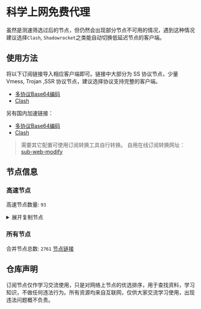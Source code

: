 # 科学上网免费代理

虽然是测速筛选过后的节点，但仍然会出现部分节点不可用的情况，遇到这种情况建议选择`Clash`, `Shadowrocket`之类能自动切换低延迟节点的客户端。

## 使用方法
将以下订阅链接导入相应客户端即可。链接中大部分为 SS 协议节点，少量 Vmess, Trojan ,SSR 协议节点，建议选择协议支持完整的客户端。

- [多协议Base64编码](https://raw.githubusercontent.com/csh77889900/TFP/master/Eternity)
- [Clash](https://raw.githubusercontent.com/csh77889900/TFP/master/Eternity.yaml)

另有国内加速链接：

- [多协议Base64编码](https://fastly.jsdelivr.net/gh/csh77889900/TFP@master/Eternity)
- [Clash](https://fastly.jsdelivr.net/gh/csh77889900/TFP@master/Eternity.yaml)


>需要其它配置可使用订阅转换工具自行转换。
>自用在线订阅转换网址：[sub-web-modify](https://sub.v1.mk/)

## 节点信息
### 高速节点
高速节点数量: `93`
<details>
  <summary>展开复制节点</summary>

    vmess://eyJ2IjoiMiIsInBzIjoi8J+HrfCfh7Ag6aaZ5rivXzA0MTYwMzMiLCJhZGQiOiIxMDMuMTYwLjIwNC4xMCIsInBvcnQiOiI0NDMiLCJ0eXBlIjoibm9uZSIsImlkIjoiNDBkNDk2YTYtY2VlYi00MDk2LWJhZWItNGNjNTJiMjA1NjIxIiwiYWlkIjoiMCIsIm5ldCI6IndzIiwicGF0aCI6Ii9FQ1RDSjBERiIsImhvc3QiOiIxNTQudjJyYXkzLnh5eiIsInRscyI6InRscyJ9
    vmess://eyJ2IjoiMiIsInBzIjoi8J+HrfCfh7Ag6aaZ5rivXzA0MTYwMTciLCJhZGQiOiIxNTYuMjQ1LjguMjMyIiwicG9ydCI6IjUxMTAxIiwidHlwZSI6Im5vbmUiLCJpZCI6IjY1ZWE2NzI3LTQ0NjEtNDdhNy1hNWM0LWZlZjJjNjdmMmY3OSIsImFpZCI6IjY0IiwibmV0IjoidGNwIiwicGF0aCI6Ii9FQ1RDSjBERiIsImhvc3QiOiIxNTQudjJyYXkzLnh5eiIsInRscyI6IiJ9
    vmess://eyJ2IjoiMiIsInBzIjoi8J+HrfCfh7Ag6aaZ5rivXzA0MTYwMTYiLCJhZGQiOiIxNTYuMjQ1LjguMjQ4IiwicG9ydCI6IjQ5OTIwIiwidHlwZSI6Im5vbmUiLCJpZCI6Ijk2NGJmNDk5LTllYzAtNDM3OC05MmI2LTg3ZDhkODYxYjJkMCIsImFpZCI6IjY0IiwibmV0IjoidGNwIiwicGF0aCI6Ii9FQ1RDSjBERiIsImhvc3QiOiIxNTQudjJyYXkzLnh5eiIsInRscyI6IiJ9
    vmess://eyJ2IjoiMiIsInBzIjoi8J+HrfCfh7Ag6aaZ5rivXzA0MTYwODkiLCJhZGQiOiIxNTYuMjQ1LjguMjAwIiwicG9ydCI6IjMwNzc5IiwidHlwZSI6Im5vbmUiLCJpZCI6ImZlNWY2OWU3LWUxODMtNDM5Yi05NTBiLTk2NjFlZjA2NTFmMiIsImFpZCI6IjY0IiwibmV0IjoidGNwIiwicGF0aCI6Ii9FQ1RDSjBERiIsImhvc3QiOiIxNTQudjJyYXkzLnh5eiIsInRscyI6IiJ9
    vmess://eyJ2IjoiMiIsInBzIjoi8J+HrfCfh7AgUmVsYXlf8J+HrfCfh7BISy3wn4ez8J+HsU5MXzY3NSIsImFkZCI6IjE1Ni4yMjUuNjcuNTciLCJwb3J0IjoiMzgxODgiLCJ0eXBlIjoibm9uZSIsImlkIjoiOWMwMjZlZmUtNmFmMC00NjVmLWI4YzAtM2Y1OGM4YzJkNGM1IiwiYWlkIjoiNjQiLCJuZXQiOiJ0Y3AiLCJwYXRoIjoiL0VDVENKMERGIiwiaG9zdCI6IjE1NC52MnJheTMueHl6IiwidGxzIjoiIn0=
    vmess://eyJ2IjoiMiIsInBzIjoi8J+Hr/Cfh7Ug5pel5pysIDAwOCIsImFkZCI6ImxvcC5oazMuZ2Z3Y2FvbmltYW5tc2wubWwiLCJwb3J0IjoiMTI4MDAiLCJ0eXBlIjoibm9uZSIsImlkIjoiM2I4ZmI2YTUtMTE5My00YmI0LWE0YmQtNWVhODU0ZDEzNTBmIiwiYWlkIjoiMCIsIm5ldCI6InRjcCIsInBhdGgiOiIvRUNUQ0owREYiLCJob3N0IjoiMTU0LnYycmF5My54eXoiLCJ0bHMiOiIifQ==
    trojan://d07433e2-8197-44e7-a44b-929dff98bdb7@do.114188.xyz:10023?allowInsecure=1&sni=do.114188.xyz#Relay_-%F0%9F%87%B8%F0%9F%87%ACSG_364
    vmess://eyJ2IjoiMiIsInBzIjoi8J+Hr/Cfh7Ug5pel5pysXzA0MTYxMDYwIiwiYWRkIjoiMTUwLjIzMC41OC4yMjciLCJwb3J0IjoiMTY2NTAiLCJ0eXBlIjoibm9uZSIsImlkIjoiZDY2YTQ3ZjItNTEzNi00OTJjLWM4MmEtNzQ4MzViYjAzYTc2IiwiYWlkIjoiMCIsIm5ldCI6InRjcCIsInBhdGgiOiIvIiwiaG9zdCI6ImRvLjExNDE4OC54eXoiLCJ0bHMiOiIifQ==
    vmess://eyJ2IjoiMiIsInBzIjoi8J+HsPCfh7cg6Z+p5Zu9XzA0MTYwMDUiLCJhZGQiOiIxNDQuMjQuNzIuMTI1IiwicG9ydCI6IjM5ODY3IiwidHlwZSI6Im5vbmUiLCJpZCI6IjFjMWQ5NGRjLWU3OWItNGEyNC1kYzlmLTdhZmE5MjUzOWE4MCIsImFpZCI6IjAiLCJuZXQiOiJ0Y3AiLCJwYXRoIjoiLyIsImhvc3QiOiJkby4xMTQxODgueHl6IiwidGxzIjoiIn0=
    vmess://eyJ2IjoiMiIsInBzIjoi8J+HqPCfh7MgVGFpd2FuIDAyIFRHQFNTUlNVQiIsImFkZCI6InR3MS5zYW5mZW4wMDQubWUiLCJwb3J0IjoiNDQzIiwidHlwZSI6Im5vbmUiLCJpZCI6ImFlNjNjNzY5LTdiNGYtNDkxNi1iNTc1LTkyMTQ2MzlmY2I4YiIsImFpZCI6IjAiLCJuZXQiOiJ3cyIsInBhdGgiOiIvemgtY24iLCJob3N0IjoidHcxLnNhbmZlbjAwNC5tZSIsInRscyI6InRscyJ9
    vmess://eyJ2IjoiMiIsInBzIjoi8J+Hr/Cfh7UgSlAtMTQxLjE0Ny4xNTQuNTYtMjQuLi4iLCJhZGQiOiIxNDEuMTQ3LjE1NC41NiIsInBvcnQiOiIzMDcwNyIsInR5cGUiOiJub25lIiwiaWQiOiIwODk3OWUyOC0wY2NiLTRmOGEtODRjNC1mYWRhMDYxOGIzOTkiLCJhaWQiOiIwIiwibmV0Ijoid3MiLCJwYXRoIjoiLyIsImhvc3QiOiIiLCJ0bHMiOiIifQ==
    ss://YWVzLTI1Ni1jZmI6ZUlXMERuazY5NDU0ZTZuU3d1c3B2OURtUzIwMXRRMEQ@139.162.5.19:8099#%F0%9F%87%B8%F0%9F%87%AC%20SG-139.162.5.19-5376...
    vmess://eyJ2IjoiMiIsInBzIjoi8J+Hr/Cfh7Ug5pel5pysXzA0MTYwMzgiLCJhZGQiOiIxMzIuMjI2LjUuMTg5IiwicG9ydCI6IjI2MzY5IiwidHlwZSI6Im5vbmUiLCJpZCI6ImY1OTM0ZjZhLTZhMDctNGM3Yy1iYjBmLTNhZjMyOGVhNjg5NyIsImFpZCI6IjAiLCJuZXQiOiJ0Y3AiLCJwYXRoIjoiLyIsImhvc3QiOiIiLCJ0bHMiOiIifQ==
    trojan://c09eb137-bf68-4658-84e0-102d94b74168@jgwdj4.gaox.ml:443?allowInsecure=0&sni=jgwdj4.gaox.ml#%F0%9F%87%AF%F0%9F%87%B5%20JP-150.230.217.213-3...
    vmess://eyJ2IjoiMiIsInBzIjoi8J+HuPCfh6wg5paw5Yqg5Z2hXzA0MTYwNTYiLCJhZGQiOiJ4anAyLndhbmdqaWF4aW4ueHl6IiwicG9ydCI6IjI1OTMyIiwidHlwZSI6Im5vbmUiLCJpZCI6IjMzYTQ3Y2U2LTVlYTktNGQyMS1kM2RiLWNlMzg0MjFkMjU1OCIsImFpZCI6IjAiLCJuZXQiOiJ3cyIsInBhdGgiOiIvMjM0MjMiLCJob3N0IjoieGpwMi53YW5namlheGluLnh5eiIsInRscyI6InRscyJ9
    vmess://eyJ2IjoiMiIsInBzIjoi8J+HrfCfh7Ag6aaZ5rivQnx0Z+mikemBk0ByaXBhb2ppZWRpYW4iLCJhZGQiOiJuMTY4MDkzNjc3Ni5lZHBtdmdhLmNuIiwicG9ydCI6IjQ0MyIsInR5cGUiOiJub25lIiwiaWQiOiJjYTdiZjYxNy0wYzcxLTQ1OGUtODYzZC01YmVkZGJkMWJlM2QiLCJhaWQiOiIwIiwibmV0Ijoid3MiLCJwYXRoIjoiLyIsImhvc3QiOiJuMTY4MDkzNjc3Ni5lZHBtdmdhLmNuIiwidGxzIjoidGxzIn0=
    vmess://eyJ2IjoiMiIsInBzIjoi8J+HrfCfh7AgSG9uZyBLb25nIDEwIFRHQFNTUlNVQiIsImFkZCI6Im4xNjgwOTM2NzgxLnN4aHVjamcuY24iLCJwb3J0IjoiNDQzIiwidHlwZSI6Im5vbmUiLCJpZCI6ImQwOGNlNzMxLTc4YjgtNDYyZC1hOThmLWQyMjI1NWY2YzQ4MyIsImFpZCI6IjAiLCJuZXQiOiJ3cyIsInBhdGgiOiIvIiwiaG9zdCI6Im4xNjgwOTM2NzgxLnN4aHVjamcuY24iLCJ0bHMiOiJ0bHMifQ==
    ss://YWVzLTI1Ni1jZmI6ZUlXMERuazY5NDU0ZTZuU3d1c3B2OURtUzIwMXRRMEQ@139.162.41.174:8099#%F0%9F%87%B8%F0%9F%87%AC%20SG-139.162.41.174-56...
    vmess://eyJ2IjoiMiIsInBzIjoi8J+HuPCfh6wg5paw5Yqg5Z2hXzA0MTYwNDAiLCJhZGQiOiIyNy4xMjQuNDMuNzQiLCJwb3J0IjoiNTMxMTEiLCJ0eXBlIjoibm9uZSIsImlkIjoiNDE4MDQ4YWYtYTI5My00Yjk5LTliMGMtOThjYTM1ODBkZDI0IiwiYWlkIjoiNjQiLCJuZXQiOiJ0Y3AiLCJwYXRoIjoiLyIsImhvc3QiOiJuMTY4MDkzNjc4MS5zeGh1Y2pnLmNuIiwidGxzIjoiIn0=
    vmess://eyJ2IjoiMiIsInBzIjoi8J+Hr/Cfh7UgX0pQX+aXpeacrC0+8J+HuvCfh7hfVVNf576O5Zu9IiwiYWRkIjoiY2xvdWQuY2x1c3Rlci5kb3dubG9hZC5jbG91ZHN5cy5idXp6IiwicG9ydCI6IjgwIiwidHlwZSI6Im5vbmUiLCJpZCI6IjUyMmU4YzIxLTE1NmMtNDEyNS1iODIxLTc1NTk1Njg0MGU2NCIsImFpZCI6IjAiLCJuZXQiOiJ3cyIsInBhdGgiOiIvbXNnIiwiaG9zdCI6ImNsb3VkLmNsdXN0ZXIuZG93bmxvYWQuY2xvdWRzeXMuYnV6eiIsInRscyI6IiJ9
    vmess://eyJ2IjoiMiIsInBzIjoi8J+HrfCfh7Ag6aaZ5rivXzA0MTYwOTAiLCJhZGQiOiIxLjM2LjE4My44NiIsInBvcnQiOiIyMDg2IiwidHlwZSI6Im5vbmUiLCJpZCI6IjlmMjdhODZmLTcxYmUtMzM5My05MGI1LTY1YjkwYWY1NmYyMiIsImFpZCI6IjAiLCJuZXQiOiJ3cyIsInBhdGgiOiIvIiwiaG9zdCI6ImhrdDMtY2RuLnRlbmNlbnQuYmVzdCIsInRscyI6IiJ9
    vmess://eyJ2IjoiMiIsInBzIjoi8J+HrfCfh7AgSG9uZyBLb25nKENoYXRHUFQpIDM3IFRHQFNTUlNVQiIsImFkZCI6IjI3LjEyNC40MC44MyIsInBvcnQiOiI1MDAwMiIsInR5cGUiOiJub25lIiwiaWQiOiI0MTgwNDhhZi1hMjkzLTRiOTktOWIwYy05OGNhMzU4MGRkMjQiLCJhaWQiOiI2NCIsIm5ldCI6InRjcCIsInBhdGgiOiIvIiwiaG9zdCI6ImhrdDMtY2RuLnRlbmNlbnQuYmVzdCIsInRscyI6IiJ9
    vmess://eyJ2IjoiMiIsInBzIjoi8J+HuPCfh6wg5paw5Yqg5Z2hXzA0MTYwMTUiLCJhZGQiOiIyMDkuOTcuMTYxLjE4MSIsInBvcnQiOiI4MCIsInR5cGUiOiJub25lIiwiaWQiOiI0YjU2ZGE2ZC1hNjJlLTQwZTAtODViNy1mYzdhN2NhMzFjNDYiLCJhaWQiOiIwIiwibmV0Ijoid3MiLCJwYXRoIjoiL3ZtZXNzIiwiaG9zdCI6IiIsInRscyI6IiJ9
    vmess://eyJ2IjoiMiIsInBzIjoi8J+Hr/Cfh7Ug5pel5pysXzA0MTYwMTAiLCJhZGQiOiIxMzEuMTg2LjQxLjE5MiIsInBvcnQiOiIyNjI5NyIsInR5cGUiOiJub25lIiwiaWQiOiJiMGVkNmViNy1kYzMwLTQ4OTctZGY1MC1jMmMxZDRlZTZlOTEiLCJhaWQiOiIwIiwibmV0IjoidGNwIiwicGF0aCI6Ii92bWVzcyIsImhvc3QiOiIiLCJ0bHMiOiIifQ==
    vmess://eyJ2IjoiMiIsInBzIjoi8J+HuPCfh6wgZ2l0aHViLmNvbS9mcmVlZnEgLSDmlrDliqDlnaFPVkggOCIsImFkZCI6IjEzOS45OS45MS45NSIsInBvcnQiOiI0NDMiLCJ0eXBlIjoibm9uZSIsImlkIjoiYzAxNTY0NTEtNGVmYi00NWUyLTg0ZmMtOGQzMTVjNDY1MGRiIiwiYWlkIjoiMzIiLCJuZXQiOiJ0Y3AiLCJwYXRoIjoiL3ZtZXNzIiwiaG9zdCI6IiIsInRscyI6IiJ9
    vmess://eyJ2IjoiMiIsInBzIjoi8J+HqPCfh7MgX1RXX+WPsOa5vl8yIiwiYWRkIjoiaGluZXQxMjYxLmdmd2lzYmVzdC54eXoiLCJwb3J0IjoiMjI0IiwidHlwZSI6Im5vbmUiLCJpZCI6IjIyODUxMzNlLWI5YmEtM2ZiNS1hMjQ2LTljN2RkY2MyY2Q3YSIsImFpZCI6IjAiLCJuZXQiOiJ0Y3AiLCJwYXRoIjoiL3ZtZXNzIiwiaG9zdCI6ImhpbmV0MTI2MS5nZndpc2Jlc3QueHl6IiwidGxzIjoiIn0=
    vmess://eyJ2IjoiMiIsInBzIjoi8J+HrfCfh7AgSG9uZyBLb25nIDAxIFRHQG5vLi4uIiwiYWRkIjoibjE2ODEyNzkxMDYuYXFkaXNydi5jbiIsInBvcnQiOiI0NDMiLCJ0eXBlIjoibm9uZSIsImlkIjoiMTY2OGE0MGMtYTM1YS00MDgyLThlYzAtMWRjZjA3YzNlOTBkIiwiYWlkIjoiMCIsIm5ldCI6IndzIiwicGF0aCI6Ii8iLCJob3N0IjoibjE2ODEyNzkxMDYuYXFkaXNydi5jbiIsInRscyI6InRscyJ9
    ssr://anAtYW00OC02LmVxbm9kZS5uZXQ6ODA4MTpvcmlnaW46YWVzLTI1Ni1jZmI6dGxzMS4yX3RpY2tldF9hdXRoOlpVRnZhMkpoUkU0Mi8_Z3JvdXA9VTFOU1VISnZkbWxrWlhJJnJlbWFya3M9OEotSHJfQ2ZoN1VnWDBwUVgtYVhwZWFjckEmb2Jmc3BhcmFtPVVGUXdPVXBUV0haMk56QTkmcHJvdG9wYXJhbT1VRlF3T1VwVFdIWjJOekE5
    vmess://eyJ2IjoiMiIsInBzIjoi8J+HsPCfh7cg576O5Zu9LXZtZXNzLWFtZGtyLnB0dXUuZ2E0NDMt6KKr5aKZLeS4rei9rDE1Mi42OS4yMjkuMjIyLeino+mUgemfqeWbveWcsOWMuk5G6Z2e6Ieq5Yi25YmnIiwiYWRkIjoiYW1ka3IucHR1dS5nYSIsInBvcnQiOiI0NDMiLCJ0eXBlIjoibm9uZSIsImlkIjoiYTYxMmI2N2YtYTc5Yi00YTcxLWE4MmItYTQ2OTA2NzUyMDIzIiwiYWlkIjoiNCIsIm5ldCI6IndzIiwicGF0aCI6Ii80MDgiLCJob3N0IjoiYW1ka3IucHR1dS5nYSIsInRscyI6InRscyJ9
    trojan://cab121ab-da8a-435f-bc51-959a79c956da@kr-s-1.fuckjdieng.uk:50186?allowInsecure=0&sni=kr-s-1.fuckjdieng.uk#Relay_-%F0%9F%87%B0%F0%9F%87%B7KR_359
    vmess://eyJ2IjoiMiIsInBzIjoi8J+HsPCfh7cgZ2l0aHViLmNvbS9mcmVlZnEgLSDpn6nlm73pppblsJRBbWF6b27mlbDmja7kuK3lv4MgMTciLCJhZGQiOiJmLWFzMi53dnZ2di5ldS5vcmciLCJwb3J0IjoiMSIsInR5cGUiOiJub25lIiwiaWQiOiIwZGExZDM3Mi1lYzYwLTRiODktOGEzZi03OTE1OTQzOGM2ZjAiLCJhaWQiOiIwIiwibmV0IjoidGNwIiwicGF0aCI6Ii8iLCJob3N0Ijoia3Itcy0xLmZ1Y2tqZGllbmcudWsiLCJ0bHMiOiIifQ==
    trojan://4d128a6d-eaf9-4ae2-8665-f39b1d492e7c@0309tw.ljydw.top:443?allowInsecure=0&sni=0309tw.ljydw.top#%F0%9F%87%A8%F0%9F%87%B3%20Taiwan%28ChatGPT%29%2008%20TG%40SSRSUB
    vmess://eyJ2IjoiMiIsInBzIjoi8J+Hr/Cfh7Ug5pel5pysXzA0MTY3MDUiLCJhZGQiOiJ0ay0wMDItMDAxLnhpYW94aWFvYnVqaWRhby54eXoiLCJwb3J0IjoiMjA5NjAiLCJ0eXBlIjoibm9uZSIsImlkIjoiODdiODczYzQtYzQ2NS0zNjcwLWFhYjctODUzMmNmMzY5ZTdhIiwiYWlkIjoiMCIsIm5ldCI6IndzIiwicGF0aCI6Ii94aWFvZGFvP2VkPTIwNDgiLCJob3N0IjoidGstMDAyLTAwMS54aWFveGlhb2J1amlkYW8ueHl6IiwidGxzIjoidGxzIn0=
    vmess://eyJ2IjoiMiIsInBzIjoi8J+Hr/Cfh7Ug5pel5pysXzA0MTYxMDU4IiwiYWRkIjoiNDMuMjA2LjIxOC40OSIsInBvcnQiOiI4MCIsInR5cGUiOiJub25lIiwiaWQiOiIyMjg3M2ZkMS0yZGI4LTQ4MjAtYWYxZC0yODQzMTA3ZWU3NDQiLCJhaWQiOiIwIiwibmV0Ijoid3MiLCJwYXRoIjoiL2ZpbGV0cmFuc2ZlciIsImhvc3QiOiIiLCJ0bHMiOiIifQ==
    vmess://eyJ2IjoiMiIsInBzIjoi8J+Hr/Cfh7Ug5pel5pysXzA0MTYwMjciLCJhZGQiOiIxNTIuNjkuMTk3Ljc0IiwicG9ydCI6IjEyMzQ1IiwidHlwZSI6Im5vbmUiLCJpZCI6ImI4YTZiZjU4LTQ4NWEtNDA0Ni1iMzg2LWIzNjYxYmY2NWVmZiIsImFpZCI6IjAiLCJuZXQiOiJ3cyIsInBhdGgiOiIvYmIiLCJob3N0IjoiIiwidGxzIjoiIn0=
    vmess://eyJ2IjoiMiIsInBzIjoi8J+HuPCfh6wg5paw5Yqg5Z2hXzA0MTY5MTQiLCJhZGQiOiJjbG91ZC5jbHVzdGVyLmRvd25sb2FkLmNsb3Vkc3lzLmJ1enoiLCJwb3J0IjoiODAiLCJ0eXBlIjoibm9uZSIsImlkIjoiNDlhMTQzNzQtZDdlOS00YmMyLTgzM2EtNTA3Mjk2NmRlMDllIiwiYWlkIjoiMCIsIm5ldCI6IndzIiwicGF0aCI6Ii9hYzljOWNmOC1kMWMzLTRlYjctYWE2Ni01MDUyZWRhZjlhOTQudHMiLCJob3N0IjoiY2xvdWQuY2x1c3Rlci5kb3dubG9hZC5jbG91ZHN5cy5idXp6IiwidGxzIjoiIn0=
    vmess://eyJ2IjoiMiIsInBzIjoi8J+HuPCfh6wg5paw5Yqg5Z2hXzA0MTY2MTYiLCJhZGQiOiIwMDAwMDAwMDAwMDAwMDAwMDAwMDAwMDAwMDAwMDAwMDAwMDAwMDAwMDAwMDAwMDAwMDAwMDAwMDAwMDAyNWEubm9kZS1mb3ItYmlnYWlycG9ydC53aW4iLCJwb3J0IjoiNTIzNTYiLCJ0eXBlIjoibm9uZSIsImlkIjoiMjEwMDI3NGUtNTVhZS00Njg2LWEzODAtYTY2YWU4YjBlZjFiIiwiYWlkIjoiMCIsIm5ldCI6InRjcCIsInBhdGgiOiIvYWM5YzljZjgtZDFjMy00ZWI3LWFhNjYtNTA1MmVkYWY5YTk0LnRzIiwiaG9zdCI6ImNsb3VkLmNsdXN0ZXIuZG93bmxvYWQuY2xvdWRzeXMuYnV6eiIsInRscyI6IiJ9
    vmess://eyJ2IjoiMiIsInBzIjoi8J+HuPCfh6wg5paw5Yqg5Z2hXzA0MTYwODMiLCJhZGQiOiIxMzkuMTYyLjYzLjEzOSIsInBvcnQiOiI4MCIsInR5cGUiOiJub25lIiwiaWQiOiI1ZDY2NzY5MS1jMzkzLTRkZTktODk2Mi05YmVhMThiZmNhOWUiLCJhaWQiOiIwIiwibmV0Ijoid3MiLCJwYXRoIjoiL2ltYWdlcyIsImhvc3QiOiIiLCJ0bHMiOiIifQ==
    ss://YWVzLTI1Ni1jZmI6YW1hem9uc2tyMDU@54.199.44.250:443#%F0%9F%87%B8%F0%9F%87%AC%20%E6%96%B0%E5%8A%A0%E5%9D%A104
    vmess://eyJ2IjoiMiIsInBzIjoi8J+HuPCfh6wg5paw5Yqg5Z2hXzA0MTYwMDEiLCJhZGQiOiJjbG91ZC5jbHVzdGVyLmRvd25sb2FkLmNsb3Vkc3lzLmJ1enoiLCJwb3J0IjoiODAiLCJ0eXBlIjoibm9uZSIsImlkIjoiNTIyZThjMjEtMTU2Yy00MTI1LWI4MjEtNzU1OTU2ODQwZTY0IiwiYWlkIjoiMCIsIm5ldCI6IndzIiwicGF0aCI6Ii9hYzljOWNmOC1kMWMzLTRlYjctYWE2Ni01MDUyZWRhZjlhOTQudHMiLCJob3N0IjoiY2xvdWQuY2x1c3Rlci5kb3dubG9hZC5jbG91ZHN5cy5idXp6IiwidGxzIjoiIn0=
    vmess://eyJ2IjoiMiIsInBzIjoi8J+HqPCfh7Mg5Y+w5rm+XzA0MTY1NTQiLCJhZGQiOiJ0dzMuNTk0ODg4Lnh5eiIsInBvcnQiOiIzMTIzNSIsInR5cGUiOiJub25lIiwiaWQiOiIxMTc1ZGIzZi0xMTkwLTNkNTktYjYxOC05YWMzMTYyMTU3OGIiLCJhaWQiOiIwIiwibmV0Ijoid3MiLCJwYXRoIjoiL21hb2hrMyIsImhvc3QiOiJ0dzMuNTk0ODg4Lnh5eiIsInRscyI6IiJ9
    vmess://eyJ2IjoiMiIsInBzIjoi8J+HqPCfh7Mg5Y+w5rm+XzA0MTY1NTMiLCJhZGQiOiJ0dzIuNTk0ODg4Lnh5eiIsInBvcnQiOiIzMTIzNSIsInR5cGUiOiJub25lIiwiaWQiOiIxMTc1ZGIzZi0xMTkwLTNkNTktYjYxOC05YWMzMTYyMTU3OGIiLCJhaWQiOiIwIiwibmV0Ijoid3MiLCJwYXRoIjoiL21hb2hrMyIsImhvc3QiOiJ0dzIuNTk0ODg4Lnh5eiIsInRscyI6IiJ9
    vmess://eyJ2IjoiMiIsInBzIjoi8J+HqPCfh7Mg5Y+w5rm+XzA0MTY1NTIiLCJhZGQiOiIxNjUuMTU0LjI0Ni4xMDMiLCJwb3J0IjoiODAiLCJ0eXBlIjoibm9uZSIsImlkIjoiOTVlNmRiYmYtNDIyOC0zYzM4LWEyOTMtMzIyOWE3MWYwNDMwIiwiYWlkIjoiMiIsIm5ldCI6IndzIiwicGF0aCI6Ii9hZG9iZSIsImhvc3QiOiIiLCJ0bHMiOiIifQ==
    trojan://ac02ce33-c478-4682-b26d-6b05223a2d89@zzjp01.gutingting.com:20220?allowInsecure=0&sni=zzjp01.gutingting.com#%F0%9F%87%AF%F0%9F%87%B5%20Japan%28ChatGPT%29%2013%20TG%40SSRSUB
    vmess://eyJ2IjoiMiIsInBzIjoi8J+HuvCfh7gg576O5Zu9XzA0MTYxMDI5IiwiYWRkIjoiMTcyLjY0LjE5NS4xNSIsInBvcnQiOiIyMDUyIiwidHlwZSI6Im5vbmUiLCJpZCI6ImM1YTJkN2I4LWJmODQtNGY5Ny04NTc3LWI5Yjg3ZjJiYWFmNyIsImFpZCI6IjAiLCJuZXQiOiJ3cyIsInBhdGgiOiIvIiwiaG9zdCI6Im9wbGcudHJ1bXAyMDIzLnVzIiwidGxzIjoiIn0=
    vmess://eyJ2IjoiMiIsInBzIjoi8J+HuvCfh7gg576O5Zu9XzA0MTYxMDMxIiwiYWRkIjoiMTcyLjY3LjYuMTEiLCJwb3J0IjoiODg4MCIsInR5cGUiOiJub25lIiwiaWQiOiI1NmEyMTg4Yi0yYWI3LTQwMmMtYjliOC0zNDg0N2ZkZjA5NTgiLCJhaWQiOiIwIiwibmV0Ijoid3MiLCJwYXRoIjoiLyIsImhvc3QiOiJsZy50cnVtcDIwMjMubmV0IiwidGxzIjoiIn0=
    vmess://eyJ2IjoiMiIsInBzIjoi8J+HuvCfh7gg576O5Zu9XzA0MTYxMDMyIiwiYWRkIjoiMTcyLjY3LjEzLjExIiwicG9ydCI6Ijg4ODAiLCJ0eXBlIjoibm9uZSIsImlkIjoiNTZhMjE4OGItMmFiNy00MDJjLWI5YjgtMzQ4NDdmZGYwOTU4IiwiYWlkIjoiMCIsIm5ldCI6IndzIiwicGF0aCI6Ii8iLCJob3N0IjoibGcudHJ1bXAyMDIzLm5ldCIsInRscyI6IiJ9
    vmess://eyJ2IjoiMiIsInBzIjoi8J+HuvCfh7ggVW5pdGVkIFN0YXRlcyhDaGF0R1BUKSAxNCBUR0BTU1JTVUIiLCJhZGQiOiIyMy4yMjUuMzMuMTY4IiwicG9ydCI6IjU2MDAyIiwidHlwZSI6Im5vbmUiLCJpZCI6IjQxODA0OGFmLWEyOTMtNGI5OS05YjBjLTk4Y2EzNTgwZGQyNCIsImFpZCI6IjY0IiwibmV0IjoidGNwIiwicGF0aCI6Ii8iLCJob3N0IjoibGcudHJ1bXAyMDIzLm5ldCIsInRscyI6IiJ9
    vmess://eyJ2IjoiMiIsInBzIjoi8J+HuvCfh7gg576O5Zu9XzA0MTYyOTEiLCJhZGQiOiIxOTguMTYuNDUuMTY1IiwicG9ydCI6IjUzMzkyIiwidHlwZSI6Im5vbmUiLCJpZCI6IjQxODA0OGFmLWEyOTMtNGI5OS05YjBjLTk4Y2EzNTgwZGQyNCIsImFpZCI6IjY0IiwibmV0IjoidGNwIiwicGF0aCI6Ii8iLCJob3N0IjoibGcudHJ1bXAyMDIzLm5ldCIsInRscyI6IiJ9
    vmess://eyJ2IjoiMiIsInBzIjoi8J+HqPCfh6Yg5Yqg5ou/5aSnXzA0MTYwNTgiLCJhZGQiOiIyMy4yMjcuMzguMzkiLCJwb3J0IjoiODg4MCIsInR5cGUiOiJub25lIiwiaWQiOiI1NmEyMTg4Yi0yYWI3LTQwMmMtYjliOC0zNDg0N2ZkZjA5NTgiLCJhaWQiOiIwIiwibmV0Ijoid3MiLCJwYXRoIjoiLyIsImhvc3QiOiJsZy50cnVtcDIwMjMubmV0IiwidGxzIjoiIn0=
    vmess://eyJ2IjoiMiIsInBzIjoi8J+HuvCfh7gg576O5Zu9XzA0MTYyNDEiLCJhZGQiOiIxNDAuOTkuNTkuMjUzIiwicG9ydCI6IjU1NTEyIiwidHlwZSI6Im5vbmUiLCJpZCI6IjQxODA0OGFmLWEyOTMtNGI5OS05YjBjLTk4Y2EzNTgwZGQyNCIsImFpZCI6IjY0IiwibmV0IjoidGNwIiwicGF0aCI6Ii8iLCJob3N0IjoibGcudHJ1bXAyMDIzLm5ldCIsInRscyI6IiJ9
    vmess://eyJ2IjoiMiIsInBzIjoi8J+HqPCfh6Yg5Yqg5ou/5aSnXzA0MTYwNTAiLCJhZGQiOiIyMy4yMjcuMzguMjEiLCJwb3J0IjoiMjA1MiIsInR5cGUiOiJub25lIiwiaWQiOiJjNWEyZDdiOC1iZjg0LTRmOTctODU3Ny1iOWI4N2YyYmFhZjciLCJhaWQiOiIwIiwibmV0Ijoid3MiLCJwYXRoIjoiLyIsImhvc3QiOiJvcGxnLnRydW1wMjAyMy51cyIsInRscyI6IiJ9
    vmess://eyJ2IjoiMiIsInBzIjoi8J+HuvCfh7gg576O5Zu9XzA0MTYyNDQiLCJhZGQiOiIxNDAuOTkuNTkuMjU0IiwicG9ydCI6IjU1NTEyIiwidHlwZSI6Im5vbmUiLCJpZCI6IjQxODA0OGFmLWEyOTMtNGI5OS05YjBjLTk4Y2EzNTgwZGQyNCIsImFpZCI6IjY0IiwibmV0IjoidGNwIiwicGF0aCI6Ii8iLCJob3N0Ijoib3BsZy50cnVtcDIwMjMudXMiLCJ0bHMiOiIifQ==
    vmess://eyJ2IjoiMiIsInBzIjoi8J+HuvCfh7gg576O5Zu9XzA0MTYxMDExIiwiYWRkIjoiMTQwLjk5LjU5LjIxNCIsInBvcnQiOiI1MzAzMiIsInR5cGUiOiJub25lIiwiaWQiOiI0MTgwNDhhZi1hMjkzLTRiOTktOWIwYy05OGNhMzU4MGRkMjQiLCJhaWQiOiI2NCIsIm5ldCI6InRjcCIsInBhdGgiOiIvIiwiaG9zdCI6Im9wbGcudHJ1bXAyMDIzLnVzIiwidGxzIjoiIn0=
    vmess://eyJ2IjoiMiIsInBzIjoi8J+HuvCfh7gg576O5Zu9XzA0MTYxMDEwIiwiYWRkIjoiMTQwLjk5LjU5LjIxMSIsInBvcnQiOiI1MzAzMiIsInR5cGUiOiJub25lIiwiaWQiOiI0MTgwNDhhZi1hMjkzLTRiOTktOWIwYy05OGNhMzU4MGRkMjQiLCJhaWQiOiI2NCIsIm5ldCI6InRjcCIsInBhdGgiOiIvIiwiaG9zdCI6Im9wbGcudHJ1bXAyMDIzLnVzIiwidGxzIjoiIn0=
    vmess://eyJ2IjoiMiIsInBzIjoi8J+HuvCfh7ggVW5pdGVkIFN0YXRlcyAwOSBUR0BTU1JTVUIiLCJhZGQiOiIxOTIuNzQuMjMyLjI0NyIsInBvcnQiOiI1MTgwMiIsInR5cGUiOiJub25lIiwiaWQiOiI0MTgwNDhhZi1hMjkzLTRiOTktOWIwYy05OGNhMzU4MGRkMjQiLCJhaWQiOiI2NCIsIm5ldCI6InRjcCIsInBhdGgiOiIvIiwiaG9zdCI6Im9wbGcudHJ1bXAyMDIzLnVzIiwidGxzIjoiIn0=
    vmess://eyJ2IjoiMiIsInBzIjoi8J+HuvCfh7gg576O5Zu9XzA0MTYxMzkxIiwiYWRkIjoiMTkyLjc0LjI0Ni42MSIsInBvcnQiOiI1MDAzMiIsInR5cGUiOiJub25lIiwiaWQiOiI0MTgwNDhhZi1hMjkzLTRiOTktOWIwYy05OGNhMzU4MGRkMjQiLCJhaWQiOiI2NCIsIm5ldCI6InRjcCIsInBhdGgiOiIvIiwiaG9zdCI6Im9wbGcudHJ1bXAyMDIzLnVzIiwidGxzIjoiIn0=
    vmess://eyJ2IjoiMiIsInBzIjoi8J+HuvCfh7gg576O5Zu9XzA0MTYwOTMiLCJhZGQiOiIxOTIuNzQuMjQzLjQxIiwicG9ydCI6IjQ5MjA2IiwidHlwZSI6Im5vbmUiLCJpZCI6IjQxODA0OGFmLWEyOTMtNGI5OS05YjBjLTk4Y2EzNTgwZGQyNCIsImFpZCI6IjY0IiwibmV0IjoidGNwIiwicGF0aCI6Ii8iLCJob3N0Ijoib3BsZy50cnVtcDIwMjMudXMiLCJ0bHMiOiIifQ==
    vmess://eyJ2IjoiMiIsInBzIjoi8J+HuvCfh7gg576O5Zu9XzA0MTYzMDMiLCJhZGQiOiIzOC40OC4xODUuMTAzIiwicG9ydCI6IjQ3MjcyIiwidHlwZSI6Im5vbmUiLCJpZCI6IjQxODA0OGFmLWEyOTMtNGI5OS05YjBjLTk4Y2EzNTgwZGQyNCIsImFpZCI6IjY0IiwibmV0IjoidGNwIiwicGF0aCI6Ii8iLCJob3N0Ijoib3BsZy50cnVtcDIwMjMudXMiLCJ0bHMiOiIifQ==
    vmess://eyJ2IjoiMiIsInBzIjoi8J+HuvCfh7gg576O5Zu9XzA0MTYxMzQ4IiwiYWRkIjoiMTM3LjE3NS40MS4xOTQiLCJwb3J0IjoiNTAwMDQiLCJ0eXBlIjoibm9uZSIsImlkIjoiNDE4MDQ4YWYtYTI5My00Yjk5LTliMGMtOThjYTM1ODBkZDI0IiwiYWlkIjoiNjQiLCJuZXQiOiJ0Y3AiLCJwYXRoIjoiLyIsImhvc3QiOiJvcGxnLnRydW1wMjAyMy51cyIsInRscyI6IiJ9
    vmess://eyJ2IjoiMiIsInBzIjoi8J+HuvCfh7gg576O5Zu9XzA0MTYzNjgiLCJhZGQiOiIxOTguMi4yMDMuMTEwIiwicG9ydCI6IjQ2NjEyIiwidHlwZSI6Im5vbmUiLCJpZCI6IjQxODA0OGFmLWEyOTMtNGI5OS05YjBjLTk4Y2EzNTgwZGQyNCIsImFpZCI6IjY0IiwibmV0IjoidGNwIiwicGF0aCI6Ii8iLCJob3N0Ijoib3BsZy50cnVtcDIwMjMudXMiLCJ0bHMiOiIifQ==
    vmess://eyJ2IjoiMiIsInBzIjoi8J+HuvCfh7gg576O5Zu9XzA0MTY5NTgiLCJhZGQiOiIxOTIuNzQuMjQ4LjUzIiwicG9ydCI6IjUzNzc3IiwidHlwZSI6Im5vbmUiLCJpZCI6IjQxODA0OGFmLWEyOTMtNGI5OS05YjBjLTk4Y2EzNTgwZGQyNCIsImFpZCI6IjY0IiwibmV0IjoidGNwIiwicGF0aCI6Ii8iLCJob3N0Ijoib3BsZy50cnVtcDIwMjMudXMiLCJ0bHMiOiIifQ==
    vmess://eyJ2IjoiMiIsInBzIjoi8J+HuvCfh7gg576O5Zu9XzA0MTY0MjkiLCJhZGQiOiIyMy4yMjUuMzMuMTY5IiwicG9ydCI6IjU2MDAyIiwidHlwZSI6Im5vbmUiLCJpZCI6IjQxODA0OGFmLWEyOTMtNGI5OS05YjBjLTk4Y2EzNTgwZGQyNCIsImFpZCI6IjY0IiwibmV0IjoidGNwIiwicGF0aCI6Ii8iLCJob3N0Ijoib3BsZy50cnVtcDIwMjMudXMiLCJ0bHMiOiIifQ==
    vmess://eyJ2IjoiMiIsInBzIjoi8J+HuvCfh7ggVW5pdGVkIFN0YXRlcyAyMCBURy4uLiIsImFkZCI6IjE5OC4yLjIxMS4xNyIsInBvcnQiOiI0NjQ5OSIsInR5cGUiOiJub25lIiwiaWQiOiI0MTgwNDhhZi1hMjkzLTRiOTktOWIwYy05OGNhMzU4MGRkMjQiLCJhaWQiOiI2NCIsIm5ldCI6InRjcCIsInBhdGgiOiIvIiwiaG9zdCI6Im9wbGcudHJ1bXAyMDIzLnVzIiwidGxzIjoiIn0=
    vmess://eyJ2IjoiMiIsInBzIjoi8J+HuvCfh7gg576O5Zu9XzA0MTY0MTkiLCJhZGQiOiIxNDIuNC4xMDguMjMiLCJwb3J0IjoiNTUxMDIiLCJ0eXBlIjoibm9uZSIsImlkIjoiNDE4MDQ4YWYtYTI5My00Yjk5LTliMGMtOThjYTM1ODBkZDI0IiwiYWlkIjoiNjQiLCJuZXQiOiJ0Y3AiLCJwYXRoIjoiLyIsImhvc3QiOiJvcGxnLnRydW1wMjAyMy51cyIsInRscyI6IiJ9
    vmess://eyJ2IjoiMiIsInBzIjoi8J+HuvCfh7gg576O5Zu9XzA0MTYxMDEyIiwiYWRkIjoiMTA4LjE4Ni4yMDguMTU2IiwicG9ydCI6IjUwMDAzIiwidHlwZSI6Im5vbmUiLCJpZCI6IjQxODA0OGFmLWEyOTMtNGI5OS05YjBjLTk4Y2EzNTgwZGQyNCIsImFpZCI6IjY0IiwibmV0IjoidGNwIiwicGF0aCI6Ii8iLCJob3N0Ijoib3BsZy50cnVtcDIwMjMudXMiLCJ0bHMiOiIifQ==
    vmess://eyJ2IjoiMiIsInBzIjoi8J+HuvCfh7gg576O5Zu9XzA0MTY0ODUiLCJhZGQiOiIxOTguMi4yMDUuODMiLCJwb3J0IjoiNTAwNDAiLCJ0eXBlIjoibm9uZSIsImlkIjoiNDE4MDQ4YWYtYTI5My00Yjk5LTliMGMtOThjYTM1ODBkZDI0IiwiYWlkIjoiNjQiLCJuZXQiOiJ0Y3AiLCJwYXRoIjoiLyIsImhvc3QiOiJvcGxnLnRydW1wMjAyMy51cyIsInRscyI6IiJ9
    vmess://eyJ2IjoiMiIsInBzIjoi8J+HuvCfh7gg576O5Zu9XzA0MTYxMDU1IiwiYWRkIjoiMTk5LjE4MC4xMDMuMTgiLCJwb3J0IjoiNDk5ODgiLCJ0eXBlIjoibm9uZSIsImlkIjoiNDE4MDQ4YWYtYTI5My00Yjk5LTliMGMtOThjYTM1ODBkZDI0IiwiYWlkIjoiNjQiLCJuZXQiOiJ0Y3AiLCJwYXRoIjoiLyIsImhvc3QiOiJvcGxnLnRydW1wMjAyMy51cyIsInRscyI6IiJ9
    vmess://eyJ2IjoiMiIsInBzIjoi5pyq55+lXzA0MTYyNjciLCJhZGQiOiIxNDEuMTAxLjExNS4zMCIsInBvcnQiOiI4MDgwIiwidHlwZSI6Im5vbmUiLCJpZCI6IjQwZDQ5NmE2LWNlZWItNDA5Ni1iYWViLTRjYzUyYjIwNTYyMSIsImFpZCI6IjAiLCJuZXQiOiJ3cyIsInBhdGgiOiIvIiwiaG9zdCI6ImxnLnRydW1wMjAyMy51cyIsInRscyI6IiJ9
    vmess://eyJ2IjoiMiIsInBzIjoi8J+HuvCfh7ggVW5pdGVkIFN0YXRlcyhDaGF0R1BUKSAxNCBUR0BTU1JTVUIgMiIsImFkZCI6IjIzLjIyNS4zMy4xNjgiLCJwb3J0IjoiNTYwMDIiLCJ0eXBlIjoibm9uZSIsImlkIjoiNDE4MDQ4YWYtYTI5My00Yjk5LTliMGMtOThjYTM1ODBkZDI0IiwiYWlkIjoiNjQiLCJuZXQiOiJ0Y3AiLCJwYXRoIjoiLyIsImhvc3QiOiJsZy50cnVtcDIwMjMudXMiLCJ0bHMiOiIifQ==
    vmess://eyJ2IjoiMiIsInBzIjoi5Lyv5Yip5YW5XzA0MTYwMzYiLCJhZGQiOiIyMDMuMzAuMTg4LjEiLCJwb3J0IjoiODA4MCIsInR5cGUiOiJub25lIiwiaWQiOiI0MGQ0OTZhNi1jZWViLTQwOTYtYmFlYi00Y2M1MmIyMDU2MjEiLCJhaWQiOiIwIiwibmV0Ijoid3MiLCJwYXRoIjoiLyIsImhvc3QiOiJsZy50cnVtcDIwMjMudXMiLCJ0bHMiOiIifQ==
    vmess://eyJ2IjoiMiIsInBzIjoi5pyq55+lXzA0MTYyNTciLCJhZGQiOiIxNjIuMTU5LjU4LjEzIiwicG9ydCI6Ijg4ODAiLCJ0eXBlIjoibm9uZSIsImlkIjoiNTZhMjE4OGItMmFiNy00MDJjLWI5YjgtMzQ4NDdmZGYwOTU4IiwiYWlkIjoiMCIsIm5ldCI6IndzIiwicGF0aCI6Ii8iLCJob3N0IjoibGcudHJ1bXAyMDIzLm5ldCIsInRscyI6IiJ9
    vmess://eyJ2IjoiMiIsInBzIjoi6Ziy5aSx5pWIZ2l0aHViIFN1YkNyYXdsZXLkuYzlhYvlhbBfMDQxNjAwNSIsImFkZCI6IjIxMi4xMTAuMTM1LjEwIiwicG9ydCI6IjgwODAiLCJ0eXBlIjoibm9uZSIsImlkIjoiNDBkNDk2YTYtY2VlYi00MDk2LWJhZWItNGNjNTJiMjA1NjIxIiwiYWlkIjoiMCIsIm5ldCI6IndzIiwicGF0aCI6Ii8iLCJob3N0IjoibGcudHJ1bXAyMDIzLnVzIiwidGxzIjoiIn0=
    vmess://eyJ2IjoiMiIsInBzIjoi8J+HuvCfh7ggVW5pdGVkIFN0YXRlcyAwOSBUR0BTU1JTVUIgMiIsImFkZCI6IjE5Mi43NC4yMzIuMjQ3IiwicG9ydCI6IjUxODAyIiwidHlwZSI6Im5vbmUiLCJpZCI6IjQxODA0OGFmLWEyOTMtNGI5OS05YjBjLTk4Y2EzNTgwZGQyNCIsImFpZCI6IjY0IiwibmV0IjoidGNwIiwicGF0aCI6Ii8iLCJob3N0IjoibGcudHJ1bXAyMDIzLnVzIiwidGxzIjoiIn0=
    vmess://eyJ2IjoiMiIsInBzIjoi8J+HuvCfh7ggVW5pdGVkIFN0YXRlcyAyMCBURy4uLiAyIiwiYWRkIjoiMTk4LjIuMjExLjE3IiwicG9ydCI6IjQ2NDk5IiwidHlwZSI6Im5vbmUiLCJpZCI6IjQxODA0OGFmLWEyOTMtNGI5OS05YjBjLTk4Y2EzNTgwZGQyNCIsImFpZCI6IjY0IiwibmV0IjoidGNwIiwicGF0aCI6Ii8iLCJob3N0IjoibGcudHJ1bXAyMDIzLnVzIiwidGxzIjoiIn0=
    vmess://eyJ2IjoiMiIsInBzIjoiNEphZGktNDE4IiwiYWRkIjoiYXBpLm5pdm9kLnR2IiwicG9ydCI6IjQ0MyIsInR5cGUiOiJub25lIiwiaWQiOiI0MGQ0OTZhNi1jZWViLTQwOTYtYmFlYi00Y2M1MmIyMDU2MjEiLCJhaWQiOiIwIiwibmV0Ijoid3MiLCJwYXRoIjoiL0VDVENKMERGIiwiaG9zdCI6IjE1NC52MnJheTMueHl6IiwidGxzIjoidGxzIn0=
    vmess://eyJ2IjoiMiIsInBzIjoi8J+HsfCfh7kg56uL6Zm25a6bXzA0MTYwMDMiLCJhZGQiOiI0NS44Ny4xNzUuMTAiLCJwb3J0IjoiODA4MCIsInR5cGUiOiJub25lIiwiaWQiOiI0MGQ0OTZhNi1jZWViLTQwOTYtYmFlYi00Y2M1MmIyMDU2MjEiLCJhaWQiOiIwIiwibmV0Ijoid3MiLCJwYXRoIjoiLyIsImhvc3QiOiJsZy50cnVtcDIwMjMudXMiLCJ0bHMiOiIifQ==
    vmess://eyJ2IjoiMiIsInBzIjoi5aGe6IiM5bCUXzA0MTYwMDEiLCJhZGQiOiIxNTYuMjUxLjEzNS4xMSIsInBvcnQiOiI1MzMwMiIsInR5cGUiOiJub25lIiwiaWQiOiI0MTgwNDhhZi1hMjkzLTRiOTktOWIwYy05OGNhMzU4MGRkMjQiLCJhaWQiOiI2NCIsIm5ldCI6InRjcCIsInBhdGgiOiIvIiwiaG9zdCI6ImxnLnRydW1wMjAyMy51cyIsInRscyI6IiJ9
    vmess://eyJ2IjoiMiIsInBzIjoi8J+HrvCfh7cgNEZyZWVJcmFuLTExIiwiYWRkIjoiMTkyLjc0LjIzMi4yNDgiLCJwb3J0IjoiNTE4MDIiLCJ0eXBlIjoibm9uZSIsImlkIjoiNDE4MDQ4YWYtYTI5My00Yjk5LTliMGMtOThjYTM1ODBkZDI0IiwiYWlkIjoiNjQiLCJuZXQiOiJ0Y3AiLCJwYXRoIjoiLyIsImhvc3QiOiJsZy50cnVtcDIwMjMudXMiLCJ0bHMiOiIifQ==
    vmess://eyJ2IjoiMiIsInBzIjoi5aGe6IiM5bCUXzA0MTYwMDMiLCJhZGQiOiIxNTYuMjUxLjEzNS4xNCIsInBvcnQiOiI1MzMwMiIsInR5cGUiOiJub25lIiwiaWQiOiI0MTgwNDhhZi1hMjkzLTRiOTktOWIwYy05OGNhMzU4MGRkMjQiLCJhaWQiOiI2NCIsIm5ldCI6InRjcCIsInBhdGgiOiIvIiwiaG9zdCI6ImxnLnRydW1wMjAyMy51cyIsInRscyI6IiJ9
    ss://YWVzLTI1Ni1jZmI6ZjhmN2FDemNQS2JzRjhwMw@179.49.5.114:989#EC-179.49.5.114-0777%20%7C...
    ss://YWVzLTEyOC1nY206c2hhZG93c29ja3M@212.102.53.79:443#%F0%9F%87%AC%F0%9F%87%A7%20GB-212.102.53.79-078...
    vmess://eyJ2IjoiMiIsInBzIjoi8J+HpvCfh7ogZ2l0aHViLmNvbS9mcmVlZnEgLSDmvrPlpKfliKnkuppMYW5nd2FycmluIFNlY29uZGFyeSBDb2xsZWdlIDIiLCJhZGQiOiIyMDMuMzAuMTkwLjIiLCJwb3J0IjoiODg4MCIsInR5cGUiOiJub25lIiwiaWQiOiI1NmEyMTg4Yi0yYWI3LTQwMmMtYjliOC0zNDg0N2ZkZjA5NTgiLCJhaWQiOiIwIiwibmV0Ijoid3MiLCJwYXRoIjoiLyIsImhvc3QiOiJsZy50cnVtcDIwMjMubmV0IiwidGxzIjoiIn0=
    ss://YWVzLTEyOC1nY206c2hhZG93c29ja3M@212.102.53.194:443#GB_07
    vmess://eyJ2IjoiMiIsInBzIjoi5pyq55+lXzA0MTYyNTkiLCJhZGQiOiIxOTAuOTMuMjQ1LjEiLCJwb3J0IjoiODg4MCIsInR5cGUiOiJub25lIiwiaWQiOiI1NmEyMTg4Yi0yYWI3LTQwMmMtYjliOC0zNDg0N2ZkZjA5NTgiLCJhaWQiOiIwIiwibmV0Ijoid3MiLCJwYXRoIjoiLyIsImhvc3QiOiJsZy50cnVtcDIwMjMubmV0IiwidGxzIjoiIn0=
    ss://YWVzLTEyOC1nY206c2hhZG93c29ja3M@212.102.53.196:443#%F0%9F%87%AC%F0%9F%87%A7%20GB-212.102.53.196-07...
    ss://YWVzLTEyOC1nY206c2hhZG93c29ja3M@212.102.53.197:443#%F0%9F%87%AC%F0%9F%87%A7%20GB-212.102.53.197-07...
    ss://YWVzLTEyOC1nY206c2hhZG93c29ja3M@212.102.53.195:443#%F0%9F%87%AC%F0%9F%87%A7%20GB-212.102.53.195-07...
    ss://YWVzLTEyOC1nY206c2hhZG93c29ja3M@212.102.53.198:443#%F0%9F%87%AC%F0%9F%87%A7%20GB-212.102.53.198-07...
    vmess://eyJ2IjoiMiIsInBzIjoi8J+Hq/Cfh64g5qKm5q2MX/Cfh6vwn4euX0ZJX+iKrOWFsF80OSIsImFkZCI6IjkyLjIyMy42OC4yNSIsInBvcnQiOiI4MCIsInR5cGUiOiJub25lIiwiaWQiOiI1YWM5NjBkZS0zZjZiLTRhNzUtZWNjOS00MjA3MWQ4ODQ3ODgiLCJhaWQiOiIwIiwibmV0Ijoid3MiLCJwYXRoIjoiL21laGRpIiwiaG9zdCI6Im1vZ2hhZGRhbS5tYXNodG9waXR1YW5iaXBpLnRrIiwidGxzIjoiIn0=
    ss://YWVzLTEyOC1nY206c2hhZG93c29ja3M@212.102.53.193:443#%F0%9F%87%AC%F0%9F%87%A7%20GB-212.102.53.193-07...
    trojan://shefelnak@185.16.206.211:443?allowInsecure=1#GB_185.16.206.211_04162023d565-629trojan
    

</details>

### 所有节点
合并节点总数: `2761`
[节点链接](https://raw.githubusercontent.com/csh77889900/TFP/master/sub/sub_merge_base64.txt)


## 仓库声明
订阅节点仅作学习交流使用，只是对网络上节点的优选排序，用于查找资料，学习知识，不做任何违法行为。所有资源均来自互联网，仅供大家交流学习使用，出现违法问题概不负责。

